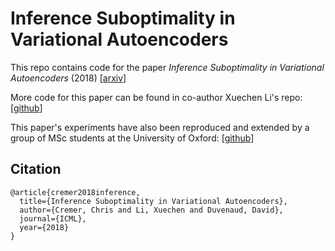 # Inference Suboptimality in Variational Autoencoders

This repo contains code for the paper *Inference Suboptimality in Variational Autoencoders* (2018)
[[arxiv](https://arxiv.org/abs/1801.03558)]

More code for this paper can be found in co-author Xuechen Li's repo: [[github](https://github.com/lxuechen/inference-suboptimality)]  

This paper's experiments have also been reproduced and extended by a group of MSc students at the University of Oxford:
[[github](https://github.com/ATML-2020-Group9/Inference-Suboptimality)]  


## Citation

```
@article{cremer2018inference,
  title={Inference Suboptimality in Variational Autoencoders},
  author={Cremer, Chris and Li, Xuechen and Duvenaud, David},
  journal={ICML},
  year={2018}
}
```
